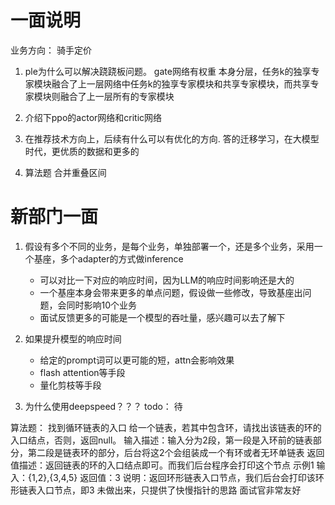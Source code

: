 # 一面说明
业务方向： 骑手定价
1. ple为什么可以解决跷跷板问题。
    gate网络有权重
    本身分层，任务k的独享专家模块融合了上一层网络中任务k的独享专家模块和共享专家模块，而共享专家模块则融合了上一层所有的专家模块


2. 介绍下ppo的actor网络和critic网络


3. 在推荐技术方向上，后续有什么可以有优化的方向.
    答的迁移学习，在大模型时代，更优质的数据和更多的
4. 算法题
    合并重叠区间



# 新部门一面

1. 假设有多个不同的业务，是每个业务，单独部署一个，还是多个业务，采用一个基座，多个adapter的方式做inference
    * 可以对比一下对应的响应时间，因为LLM的响应时间影响还是大的
    * 一个基座本身会带来更多的单点问题，假设做一些修改，导致基座出问题，会同时影响10个业务
    * 面试反馈更多的可能是一个模型的吞吐量，感兴趣可以去了解下

2. 如果提升模型的响应时间
    * 给定的prompt词可以更可能的短，attn会影响效果
    * flash attention等手段
    * 量化剪枝等手段

3. 为什么使用deepspeed？？？
	todo： 待

算法题：
    找到循环链表的入口
    给一个链表，若其中包含环，请找出该链表的环的入口结点，否则，返回null。
输入描述：输入分为2段，第一段是入环前的链表部分，第二段是链表环的部分，后台将这2个会组装成一个有环或者无环单链表
返回值描述：返回链表的环的入口结点即可。而我们后台程序会打印这个节点
示例1
输入：{1,2},{3,4,5}
返回值：3
说明：返回环形链表入口节点，我们后台会打印该环形链表入口节点，即3
  未做出来，只提供了快慢指针的思路
	面试官非常友好
